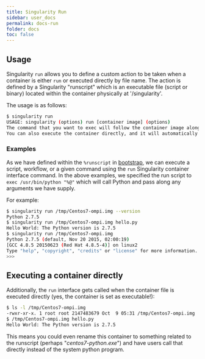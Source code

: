 ```yaml
---
title: Singularity Run
sidebar: user_docs
permalink: docs-run
folder: docs
toc: false
---
```


## Usage
Singularity `run` allows you to define a custom action to be taken when a container is either `run` or executed directly by file name. The action is defined by a Singularity "runscript" which is an executable file (script or binary) located within the container physically at '/singularity'.

The usage is as follows:

```bash
$ singularity run
USAGE: singularity (options) run [container image] (options)
The command that you want to exec will follow the container image along with any additional arguments will all be passed directly to the program being executed within the container.
You can also execute the container directly, and it will automatically pass the execution process to the Singularity runscript along with any arguments.
```

### Examples

As we have defined within the `%runscript` in [bootstrap](/bootstrap-image), we can execute a script, workflow, or a given command using the `run` Singularity container interface command. In the above examples, we specified the run script to `exec /usr/bin/python "%@"` which will call Python and pass along any arguments we have supply.

For example:

```bash
$ singularity run /tmp/Centos7-ompi.img --version
Python 2.7.5
$ singularity run /tmp/Centos7-ompi.img hello.py 
Hello World: The Python version is 2.7.5
$ singularity run /tmp/Centos7-ompi.img 
Python 2.7.5 (default, Nov 20 2015, 02:00:19) 
[GCC 4.8.5 20150623 (Red Hat 4.8.5-4)] on linux2
Type "help", "copyright", "credits" or "license" for more information.
>>> 
```


## Executing a container directly
Additionally, the `run` interface gets called when the container file is executed directly (yes, the container is set as executable!):

```bash
$ ls -l /tmp/Centos7-ompi.img 
-rwxr-xr-x. 1 root root 2147483679 Oct  9 05:31 /tmp/Centos7-ompi.img
$ /tmp/Centos7-ompi.img hello.py 
Hello World: The Python version is 2.7.5
```

This means you could even rename this container to something related to the runscript (perhaps "*centos7-python.exe*") and have users call that directly instead of the system python program.


